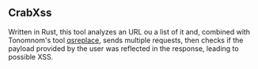 ## CrabXss

Written in Rust, this tool analyzes an URL ou a list of it and, combined with Tonomnom's tool [qsreplace](https://github.com/tomnomnom/qsreplace), sends multiple requests, then checks if the payload provided by the user was reflected in the response, leading to possible XSS.
